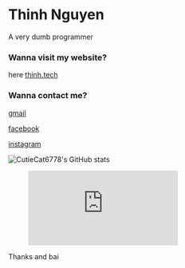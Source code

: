 # Thinh Nguyen

A very dumb programmer

### Wanna visit my website?

here [thinh.tech](https://thinh.tech)

### Wanna contact me?

[gmail](mailto:thinhnguyenhuuhung@gmail.com)

[facebook](https://facebook.com/txzje)

[instagram](https://instagram.com/txzje)

![CutieCat6778's GitHub stats](https://github-readme-stats.vercel.app/api?username=CutieCat6778&show_icons=true&theme=transparent)

<figure><embed src="https://wakatime.com/share/@4afa9149-7101-4ea6-8fa0-255a4d5fe334/726ebc30-68ec-474e-aafa-097e3f8760c7.svg"></embed></figure>


Thanks and bai
